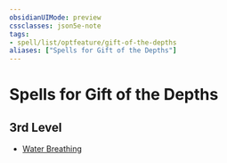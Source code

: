 ```yaml
---
obsidianUIMode: preview
cssclasses: json5e-note
tags:
- spell/list/optfeature/gift-of-the-depths
aliases: ["Spells for Gift of the Depths"]
---
```

# Spells for Gift of the Depths

## 3rd Level

- [Water Breathing](water-breathing-xphb.md "XPHB")